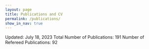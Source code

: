 ```yaml
---
layout: page
title: Publications and CV
permalink: /publications/
show_in_nav: true
---
```


Updated: July 18, 2023
Total Number of Publications: 191
Number of Refereed Publications: 92


